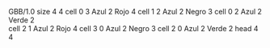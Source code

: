 <gs-board> GBB/1.0
size 4 4
cell 0 3 Azul 2 Rojo 4
cell 1 2 Azul 2 Negro 3
cell 0 2 Azul 2 Verde 2  
cell 2 1 Azul 2 Rojo 4
cell 3 0 Azul 2 Negro 3
cell 2 0 Azul 2 Verde 2
head 4 4
 </gs-board>